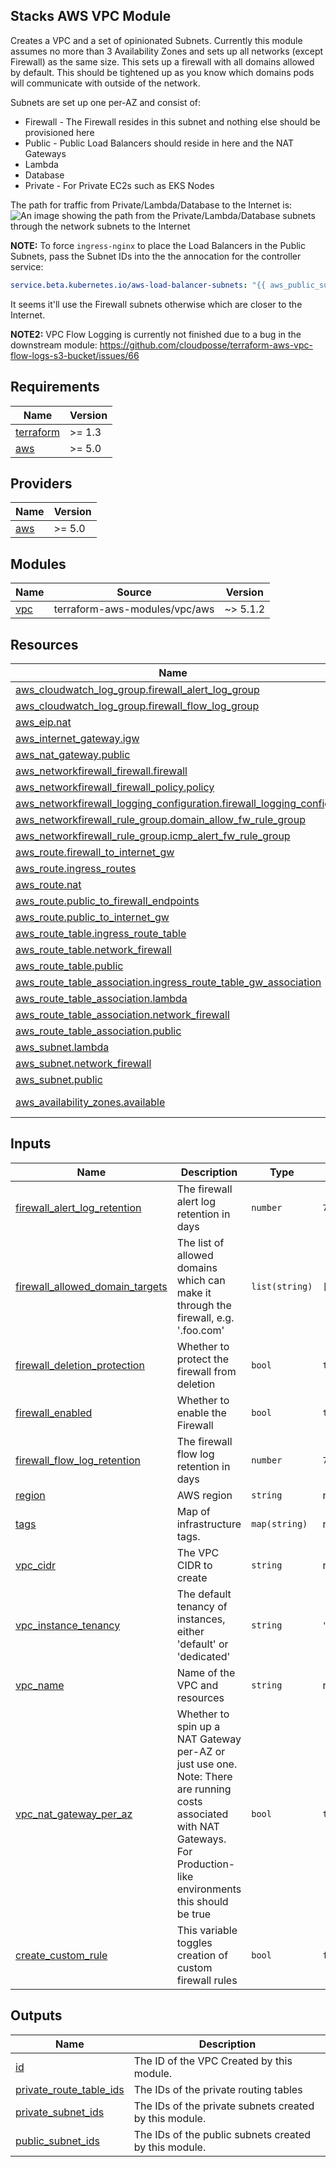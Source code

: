 Stacks AWS VPC Module
---------------------

Creates a VPC and a set of opinionated Subnets. Currently this module assumes
no more than 3 Availability Zones and sets up all networks (except Firewall) as
the same size.
This sets up a firewall with all domains allowed by default. This should be
tightened up as you know which domains pods will communicate with outside of the
network.

Subnets are set up one per-AZ and consist of:
 - Firewall - The Firewall resides in this subnet and nothing else should be
   provisioned here
 - Public - Public Load Balancers should reside in here and the NAT Gateways
 - Lambda
 - Database
 - Private - For Private EC2s such as EKS Nodes

The path for traffic from Private/Lambda/Database to the Internet is:
![An image showing the path from the Private/Lambda/Database subnets through the network subnets to the Internet](OutboundNetworkTrafficFlow.png)

**NOTE:** To force `ingress-nginx` to place the Load Balancers in the Public
Subnets, pass the Subnet IDs into the the annocation for the controller service:
```yml
service.beta.kubernetes.io/aws-load-balancer-subnets: "{{ aws_public_subnets }}"
```
It seems it'll use the Firewall subnets otherwise which are closer to the
Internet.

**NOTE2:** VPC Flow Logging is currently not finished due to a bug in the
downstream module: https://github.com/cloudposse/terraform-aws-vpc-flow-logs-s3-bucket/issues/66

<!-- BEGIN_TF_DOCS -->
## Requirements

| Name | Version |
|------|---------|
| <a name="requirement_terraform"></a> [terraform](#requirement\_terraform) | >= 1.3 |
| <a name="requirement_aws"></a> [aws](#requirement\_aws) | >= 5.0 |

## Providers

| Name | Version |
|------|---------|
| <a name="provider_aws"></a> [aws](#provider\_aws) | >= 5.0 |

## Modules

| Name | Source | Version |
|------|--------|---------|
| <a name="module_vpc"></a> [vpc](#module\_vpc) | terraform-aws-modules/vpc/aws | ~> 5.1.2 |

## Resources

| Name | Type |
|------|------|
| [aws_cloudwatch_log_group.firewall_alert_log_group](https://registry.terraform.io/providers/hashicorp/aws/latest/docs/resources/cloudwatch_log_group) | resource |
| [aws_cloudwatch_log_group.firewall_flow_log_group](https://registry.terraform.io/providers/hashicorp/aws/latest/docs/resources/cloudwatch_log_group) | resource |
| [aws_eip.nat](https://registry.terraform.io/providers/hashicorp/aws/latest/docs/resources/eip) | resource |
| [aws_internet_gateway.igw](https://registry.terraform.io/providers/hashicorp/aws/latest/docs/resources/internet_gateway) | resource |
| [aws_nat_gateway.public](https://registry.terraform.io/providers/hashicorp/aws/latest/docs/resources/nat_gateway) | resource |
| [aws_networkfirewall_firewall.firewall](https://registry.terraform.io/providers/hashicorp/aws/latest/docs/resources/networkfirewall_firewall) | resource |
| [aws_networkfirewall_firewall_policy.policy](https://registry.terraform.io/providers/hashicorp/aws/latest/docs/resources/networkfirewall_firewall_policy) | resource |
| [aws_networkfirewall_logging_configuration.firewall_logging_config](https://registry.terraform.io/providers/hashicorp/aws/latest/docs/resources/networkfirewall_logging_configuration) | resource |
| [aws_networkfirewall_rule_group.domain_allow_fw_rule_group](https://registry.terraform.io/providers/hashicorp/aws/latest/docs/resources/networkfirewall_rule_group) | resource |
| [aws_networkfirewall_rule_group.icmp_alert_fw_rule_group](https://registry.terraform.io/providers/hashicorp/aws/latest/docs/resources/networkfirewall_rule_group) | resource |
| [aws_route.firewall_to_internet_gw](https://registry.terraform.io/providers/hashicorp/aws/latest/docs/resources/route) | resource |
| [aws_route.ingress_routes](https://registry.terraform.io/providers/hashicorp/aws/latest/docs/resources/route) | resource |
| [aws_route.nat](https://registry.terraform.io/providers/hashicorp/aws/latest/docs/resources/route) | resource |
| [aws_route.public_to_firewall_endpoints](https://registry.terraform.io/providers/hashicorp/aws/latest/docs/resources/route) | resource |
| [aws_route.public_to_internet_gw](https://registry.terraform.io/providers/hashicorp/aws/latest/docs/resources/route) | resource |
| [aws_route_table.ingress_route_table](https://registry.terraform.io/providers/hashicorp/aws/latest/docs/resources/route_table) | resource |
| [aws_route_table.network_firewall](https://registry.terraform.io/providers/hashicorp/aws/latest/docs/resources/route_table) | resource |
| [aws_route_table.public](https://registry.terraform.io/providers/hashicorp/aws/latest/docs/resources/route_table) | resource |
| [aws_route_table_association.ingress_route_table_gw_association](https://registry.terraform.io/providers/hashicorp/aws/latest/docs/resources/route_table_association) | resource |
| [aws_route_table_association.lambda](https://registry.terraform.io/providers/hashicorp/aws/latest/docs/resources/route_table_association) | resource |
| [aws_route_table_association.network_firewall](https://registry.terraform.io/providers/hashicorp/aws/latest/docs/resources/route_table_association) | resource |
| [aws_route_table_association.public](https://registry.terraform.io/providers/hashicorp/aws/latest/docs/resources/route_table_association) | resource |
| [aws_subnet.lambda](https://registry.terraform.io/providers/hashicorp/aws/latest/docs/resources/subnet) | resource |
| [aws_subnet.network_firewall](https://registry.terraform.io/providers/hashicorp/aws/latest/docs/resources/subnet) | resource |
| [aws_subnet.public](https://registry.terraform.io/providers/hashicorp/aws/latest/docs/resources/subnet) | resource |
| [aws_availability_zones.available](https://registry.terraform.io/providers/hashicorp/aws/latest/docs/data-sources/availability_zones) | data source |

## Inputs

| Name | Description | Type | Default | Required |
|------|-------------|------|---------|:--------:|
| <a name="input_firewall_alert_log_retention"></a> [firewall\_alert\_log\_retention](#input\_firewall\_alert\_log\_retention) | The firewall alert log retention in days | `number` | `7` | no |
| <a name="input_firewall_allowed_domain_targets"></a> [firewall\_allowed\_domain\_targets](#input\_firewall\_allowed\_domain\_targets) | The list of allowed domains which can make it through the firewall, e.g. '.foo.com' | `list(string)` | `[]` | no |
| <a name="input_firewall_deletion_protection"></a> [firewall\_deletion\_protection](#input\_firewall\_deletion\_protection) | Whether to protect the firewall from deletion | `bool` | `true` | no |
| <a name="input_firewall_enabled"></a> [firewall\_enabled](#input\_firewall\_enabled) | Whether to enable the Firewall | `bool` | `true` | no |
| <a name="input_firewall_flow_log_retention"></a> [firewall\_flow\_log\_retention](#input\_firewall\_flow\_log\_retention) | The firewall flow log retention in days | `number` | `7` | no |
| <a name="input_region"></a> [region](#input\_region) | AWS region | `string` | n/a | yes |
| <a name="input_tags"></a> [tags](#input\_tags) | Map of infrastructure tags. | `map(string)` | n/a | yes |
| <a name="input_vpc_cidr"></a> [vpc\_cidr](#input\_vpc\_cidr) | The VPC CIDR to create | `string` | n/a | yes |
| <a name="input_vpc_instance_tenancy"></a> [vpc\_instance\_tenancy](#input\_vpc\_instance\_tenancy) | The default tenancy of instances, either 'default' or 'dedicated' | `string` | `"default"` | no |
| <a name="input_vpc_name"></a> [vpc\_name](#input\_vpc\_name) | Name of the VPC and resources | `string` | n/a | yes |
| <a name="input_vpc_nat_gateway_per_az"></a> [vpc\_nat\_gateway\_per\_az](#input\_vpc\_nat\_gateway\_per\_az) | Whether to spin up a NAT Gateway per-AZ or just use one. Note: There are running costs associated with NAT Gateways. For Production-like environments this should  be true | `bool` | `true` | no |
| <a name="create_custom_rule"></a> [create\_custom_rule](#create\_custom\_rule) | This variable toggles creation of custom firewall rules | `bool` | `false` | no |

## Outputs

| Name | Description |
|------|-------------|
| <a name="output_id"></a> [id](#output\_id) | The ID of the VPC Created by this module. |
| <a name="output_private_route_table_ids"></a> [private\_route\_table\_ids](#output\_private\_route\_table\_ids) | The IDs of the private routing tables |
| <a name="output_private_subnet_ids"></a> [private\_subnet\_ids](#output\_private\_subnet\_ids) | The IDs of the private subnets created by this module. |
| <a name="output_public_subnet_ids"></a> [public\_subnet\_ids](#output\_public\_subnet\_ids) | The IDs of the public subnets created by this module. |
<!-- END_TF_DOCS -->
